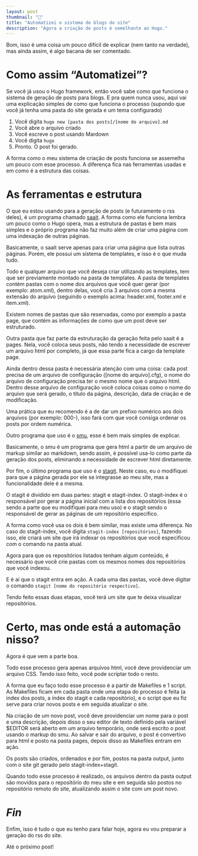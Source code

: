```yaml
---
layout: post
thumbnail: "🔧"
title: "Automatizei o sistema de blogs do site"
description: "Agora a criação de posts é semelhante ao Hugo."
---
```

<p>Bom, isso é uma coisa um pouco difícil de explicar (nem tanto na verdade),
mas ainda assim, é algo bacana de ser comentado.</p>

<h1>Como assim “Automatizei”?</h1>

<p>Se você já usou o Hugo framework, então você sabe como
que funciona o sistema de geração de posts para blogs. E pra quem nunca usou,
aqui vai uma explicação simples de como que funciona o processo (supondo que
você já tenha uma pasta do site gerada e um tema configurado)</p>

<ol>
  <li>Você digita <code class="language-plaintext highlighter-rouge">hugo new [pasta dos posts]/[nome do arquivo].md</code></li>
  <li>Você abre o arquivo criado</li>
  <li>Você escreve o post usando Mardown</li>
  <li>Você digita <code class="language-plaintext highlighter-rouge">hugo</code></li>
  <li>Pronto. O post foi gerado.</li>
</ol>

<p>A forma como o meu sistema de criação de posts funciona se assemelha um
pouco com esse processo. A diferença fica nas ferramentas usadas e em como é a
estrutura das coisas.</p>

<h1>As ferramentas e estrutura</h1>

<p>O que eu estou usando para a geração de
posts (e futuramente o rss deles), é um programa chamado <a href="https://git.codemadness.org/saait">saait</a>. 
A forma como ele funciona lembra um pouco como o Hugo opera, mas a estrutura de pastas é bem mais simples
e o próprio programa não faz muito além de criar uma página com uma indexação
de outras páginas.</p>

<p>Basicamente, o saait serve apenas para criar uma
página que lista outras páginas. Porém, ele possui um sistema de templates, e
isso é o que muda tudo.</p>

<p>Todo e qualquer arquivo que você deseja criar
utilizando as templates, tem que ser previamente montado na pasta de templates.
A pasta de templates contém pastas com o nome dos arquivos que você quer gerar
(por exemplo: atom.xml), dentro delas, você cria 3 arquivos com a mesma
extensão do arquivo (seguindo o exemplo acima: header.xml, footer.xml e
item.xml).</p>

<p>Existem nomes de pastas que são reservadas, como por exemplo
a pasta page, que contém as informações de como que um post deve ser
estruturado.</p>

<p>Outra pasta que faz parte da estruturação da geração feita
pelo saait é a pages. Nela, você coloca seus posts, não tendo a necessidade de
escrever um arquivo html por completo, já que essa parte fica a cargo da
template page.</p>

<p>Ainda dentro dessa pasta é necessária atenção com uma
coisa: cada post precisa de um arquivo de configuração ([nome do arquivo].cfg),
o nome do arquivo de configuração precisa ter o mesmo nome que o arquivo html.
Dentro desse arquivo de configuração você coloca coisas como o nome do arquivo
que será gerado, o título da página, descrição, data de criação e de
modificação.</p>

<p>Uma prática que eu recomendo é a de dar um prefixo numérico
aos dois arquivos (por exemplo: 000-), isso fará com que você consiga ordenar
os posts por ordem numérica.</p>

<p>Outro programa que uso é o <a href="https://git.codemadness.org/smu">smu</a>, esse é bem mais simples de
explicar.</p>

<p>Basicamente, o smu é um programa que gera html a partir de um
arquivo de markup similar ao markdown, sendo assim, é possível usa-lo como
parte da geração dos posts, eliminando a necessidade de escrever html
diretamente.</p>

<p>Por fim, o último programa que uso é o <a href="https://git.codemadness.org/stagit">stagit</a>. 
Neste caso, eu o modifiquei para que a página gerada por ele se integrasse ao meu site, mas a
funcionalidade dele é a mesma.</p>

<p>O stagit é dividido em duas partes:
stagit e stagit-index. O stagit-index é o responsável por gerar a página
inicial com a lista dos repositórios (essa sendo a parte que eu modifiquei para
meu uso) e o stagit sendo o responsável de gerar as páginas de um repositório
específico.</p>

<p>A forma como você usa os dois é bem similar, mas existe uma
diferença. No caso do stagit-index, você digita <code class="language-plaintext highlighter-rouge">stagit-index [repositórios]</code>,
fazendo isso, ele criará um site que irá indexar os
repositórios que você especificou com o comando na pasta atual.</p>

<p>Agora para que os repositórios listados tenham algum conteúdo, é necessário que você
crie pastas com os mesmos nomes dos repositórios que você indexou.</p>

<p>E é aí que o stagit entra em ação. A cada uma das pastas, você deve digitar o
comando <code class="language-plaintext highlighter-rouge">stagit [nome do repositório respectivo]</code>.</p>

<p>Tendo feito essas duas etapas, você terá um site que te deixa visualizar
repositórios.</p>

<h1>Certo, mas onde está a automação nisso?</h1>

<p>Agora é que vem a parte boa.</p>

<p>Todo esse processo gera apenas arquivos html, você
deve providenciar um arquivo CSS. Tendo isso feito, você pode scriptar todo o
resto.</p>

<p>A forma que eu faço todo esse processo é a partir de Makefiles e
1 script. As Makefiles ficam em cada pasta onde uma etapa do processo é feita
(a index dos posts, a index do stagit e cada repositório), e o script que eu
fiz serve para criar novos posts e em seguida atualizar o site.</p>

<p>Na criação de um novo post, você deve providenciar um nome para o post e uma
descrição, depois disso o seu editor de texto definido pela variável $EDITOR
será aberto em um arquivo temporário, onde será escrito o post usando o markup
do smu. Ao salvar e sair do arquivo, o post é convertivo para html e posto na
pasta pages, depois disso as Makefiles entram em ação.</p>

<p>Os posts são criados, ordenados e por fim, postos na pasta output, junto com o site git
gerado pelo stagit-index+stagit.</p>

<p>Quando todo esse processo é realizado, os arquivos dentro da pasta output são
movidos para o repositório do meu site e em seguida são postos no repositório
remoto do site, atualizando assim o site com um post novo.</p>

<h1><em>Fin</em></h1>

<p>Enfim, isso é tudo o que eu tenho para falar hoje, agora eu vou preparar a
geração do rss do site.</p>

<p>Até o próximo post!</p>
